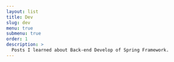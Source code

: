 ```yaml
---
layout: list
title: Dev
slug: dev
menu: true
submenu: true
order: 1
description: >
  Posts I learned about Back-end Develop of Spring Framework.
---
```

